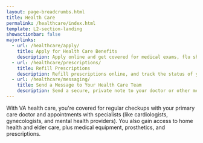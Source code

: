 ```yaml
---
layout: page-breadcrumbs.html
title: Health Care
permalink: /healthcare/index.html
template: L2-section-landing
showactionbar: false
majorlinks:
  - url: /healthcare/apply/
    title: Apply for Health Care Benefits
    description: Apply online and get covered for medical exams, flu shots, and preventative health care. 
  - url: /healthcare/prescriptions/
    title: Refill Prescriptions
    description: Refill prescriptions online, and track the status of your refills.
  - url: /healthcare/messaging/
    title: Send a Message to Your Health Care Team
    description: Send a secure, private note to your doctor or other members of your VA health care team.
---
```


With VA health care, you're covered for regular checkups with your primary care doctor and appointments with specialists (like cardiologists, gynecologists, and mental health providers). You also gain access to home health and elder care, plus medical equipment, prosthetics, and prescriptions.
